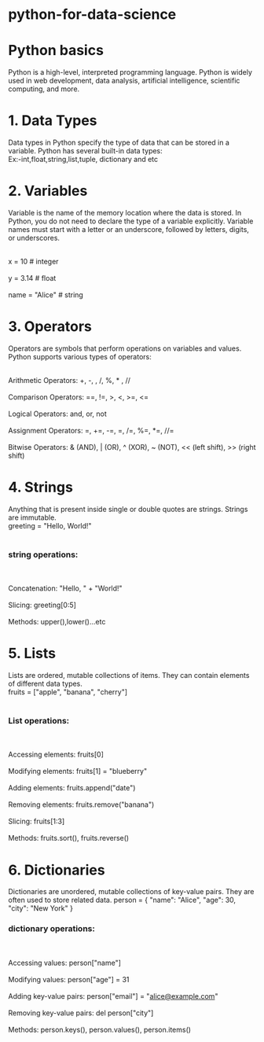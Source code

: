 # python-for-data-science
# Python basics
Python is a high-level, interpreted programming language. Python is widely used in web development, data analysis, artificial intelligence, scientific computing, and more.

# 1. Data Types
Data types in Python specify the type of data that can be stored in a variable. Python has several built-in data types:
<br>Ex:-int,float,string,list,tuple, dictionary and etc</br>

# 2. Variables
Variable is the name of the memory location where the data is stored. In Python, you do not need to declare the type of a variable explicitly. Variable names must start with a letter or an underscore, followed by letters, digits, or underscores.

<br>x = 10          # integer</br>
<br>y = 3.14        # float</br>
<br>name = "Alice"  # string</br>

# 3. Operators
Operators are symbols that perform operations on variables and values. Python supports various types of operators:

<br>Arithmetic Operators: +, -, , /, %, * , //</br>
<br>Comparison Operators: ==, !=, >, <, >=, <=</br>
<br>Logical Operators: and, or, not</br>
<br>Assignment Operators: =, +=, -=, =, /=, %=, *=, //=</br>
<br>Bitwise Operators: & (AND), | (OR), ^ (XOR), ~ (NOT), << (left shift), >> (right shift)</br>

# 4. Strings
Anything that is present inside single or double quotes are strings. Strings are immutable.
<br>greeting = "Hello, World!"</br>
<br><h3>string operations:</h3></br>
<br>Concatenation: "Hello, " + "World!"</br>
<br>Slicing: greeting[0:5]</br>
<br>Methods: upper(),lower()...etc</br>
# 5. Lists
Lists are ordered, mutable collections of items. They can contain elements of different data types.
<br>fruits = ["apple", "banana", "cherry"]</br>
<br><h3>List operations:</h3></br>
<br>Accessing elements: fruits[0]</br>
<br>Modifying elements: fruits[1] = "blueberry"</br>
<br>Adding elements: fruits.append("date")</br>
<br>Removing elements: fruits.remove("banana")</br>
<br>Slicing: fruits[1:3]</br>
<br>Methods: fruits.sort(), fruits.reverse()</br>

# 6. Dictionaries
Dictionaries are unordered, mutable collections of key-value pairs. They are often used to store related data.
person = {
    "name": "Alice",
    "age": 30,
    "city": "New York"
}
<br><h3>dictionary operations:</h3></br>
<br>Accessing values: person["name"]</br>
<br>Modifying values: person["age"] = 31</br>
<br>Adding key-value pairs: person["email"] = "alice@example.com"</br>
<br>Removing key-value pairs: del person["city"]</br>
<br>Methods: person.keys(), person.values(), person.items()</br>
